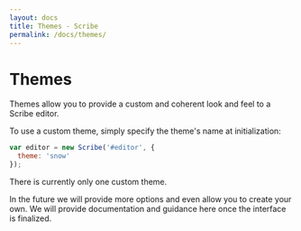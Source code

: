 ```yaml
---
layout: docs
title: Themes - Scribe
permalink: /docs/themes/
---
```


# Themes

Themes allow you to provide a custom and coherent look and feel to a Scribe editor.

To use a custom theme, simply specify the theme's name at initialization:

```javascript
var editor = new Scribe('#editor', {
  theme: 'snow'
});
```

There is currently only one custom theme.

In the future we will provide more options and even allow you to create your own. We will provide documentation and guidance here once the interface is finalized.
